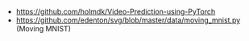 - https://github.com/holmdk/Video-Prediction-using-PyTorch
-  https://github.com/edenton/svg/blob/master/data/moving_mnist.py (Moving MNIST)
